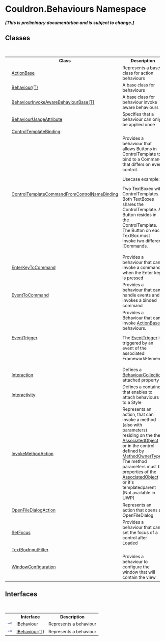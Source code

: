 # Couldron.Behaviours Namespace
 _**\[This is preliminary documentation and is subject to change.\]**_

## Classes
&nbsp;<table><tr><th></th><th>Class</th><th>Description</th></tr><tr><td>![Public class](media/pubclass.gif "Public class")</td><td><a href="T_Couldron_Behaviours_ActionBase">ActionBase</a></td><td>
Represents a base class for action behaviours</td></tr><tr><td>![Public class](media/pubclass.gif "Public class")</td><td><a href="T_Couldron_Behaviours_Behaviour_1">Behaviour(T)</a></td><td>
A base class for behaviours</td></tr><tr><td>![Public class](media/pubclass.gif "Public class")</td><td><a href="T_Couldron_Behaviours_BehaviourInvokeAwareBehaviourBase_1">BehaviourInvokeAwareBehaviourBase(T)</a></td><td>
A base class for behaviour invoke aware behaviours</td></tr><tr><td>![Public class](media/pubclass.gif "Public class")</td><td><a href="T_Couldron_Behaviours_BehaviourUsageAttribute">BehaviourUsageAttribute</a></td><td>
Specifies that a behaviour can only be applied once</td></tr><tr><td>![Public class](media/pubclass.gif "Public class")</td><td><a href="T_Couldron_Behaviours_ControlTemplateBinding">ControlTemplateBinding</a></td><td /></tr><tr><td>![Public class](media/pubclass.gif "Public class")</td><td><a href="T_Couldron_Behaviours_ControlTemplateCommandFromControlNameBinding">ControlTemplateCommandFromControlNameBinding</a></td><td>
Provides a behaviour that allows Buttons in ControlTemplate to bind to a Command that differs on every control. 

 Usecase example: 

 Two TextBoxex with ControlTemplates. Both TextBoxes shares the ControlTemplate. A Button resides in the ControlTemplate. The Button on each TextBox must invoke two different ICommands.</td></tr><tr><td>![Public class](media/pubclass.gif "Public class")</td><td><a href="T_Couldron_Behaviours_EnterKeyToCommand">EnterKeyToCommand</a></td><td>
Provides a behaviour that can invoke a command when the Enter key is pressed</td></tr><tr><td>![Public class](media/pubclass.gif "Public class")</td><td><a href="T_Couldron_Behaviours_EventToCommand">EventToCommand</a></td><td>
Provides a behaviour that can handle events and invokes a binded command</td></tr><tr><td>![Public class](media/pubclass.gif "Public class")</td><td><a href="T_Couldron_Behaviours_EventTrigger">EventTrigger</a></td><td>
Provides a Behaviour that can invoke <a href="T_Couldron_Behaviours_ActionBase">ActionBase</a> behaviours. 

 The <a href="T_Couldron_Behaviours_EventTrigger">EventTrigger</a> is triggered by an event of the associated FrameworkElement</td></tr><tr><td>![Public class](media/pubclass.gif "Public class")</td><td><a href="T_Couldron_Behaviours_Interaction">Interaction</a></td><td>
Defines a <a href="T_Couldron_Collections_BehaviourCollection">BehaviourCollection</a> attached property</td></tr><tr><td>![Public class](media/pubclass.gif "Public class")![Code example](media/CodeExample.png "Code example")</td><td><a href="T_Couldron_Behaviours_Interactivity">Interactivity</a></td><td>
Defines a container that enables to attach behaviours to a Style</td></tr><tr><td>![Public class](media/pubclass.gif "Public class")</td><td><a href="T_Couldron_Behaviours_InvokeMethodAction">InvokeMethodAction</a></td><td>
Represents an action, that can invoke a method (also with parameters) residing on the the <a href="P_Couldron_Behaviours_Behaviour_1_AssociatedObject">AssociatedObject</a> or in the control defined by <a href="P_Couldron_Behaviours_InvokeMethodAction_MethodOwnerType">MethodOwnerType</a>. The method parameters must be properties of the <a href="P_Couldron_Behaviours_Behaviour_1_AssociatedObject">AssociatedObject</a> or it's templatedparent (Not available in UWP)</td></tr><tr><td>![Public class](media/pubclass.gif "Public class")</td><td><a href="T_Couldron_Behaviours_OpenFileDialogAction">OpenFileDialogAction</a></td><td>
Represents an action that opens a OpenFileDialog</td></tr><tr><td>![Public class](media/pubclass.gif "Public class")</td><td><a href="T_Couldron_Behaviours_SetFocus">SetFocus</a></td><td>
Provides a behaviour that can set the focus of a control after Loaded</td></tr><tr><td>![Public class](media/pubclass.gif "Public class")</td><td><a href="T_Couldron_Behaviours_TextBoxInputFilter">TextBoxInputFilter</a></td><td /></tr><tr><td>![Public class](media/pubclass.gif "Public class")</td><td><a href="T_Couldron_Behaviours_WindowConfiguration">WindowConfiguration</a></td><td>
Provides a behaviour to configure the window that will contain the view</td></tr></table>

## Interfaces
&nbsp;<table><tr><th></th><th>Interface</th><th>Description</th></tr><tr><td>![Public interface](media/pubinterface.gif "Public interface")</td><td><a href="T_Couldron_Behaviours_IBehaviour">IBehaviour</a></td><td>
Represents a behaviour</td></tr><tr><td>![Public interface](media/pubinterface.gif "Public interface")</td><td><a href="T_Couldron_Behaviours_IBehaviour_1">IBehaviour(T)</a></td><td>
Represents a behaviour</td></tr></table>&nbsp;
